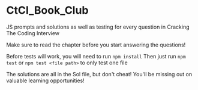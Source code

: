 # CtCI_Book_Club

JS prompts and solutions as well as testing for every question in Cracking The Coding Interview

Make sure to read the chapter before you start answering the questions!

Before tests will work, you will need to run `npm install`
Then just run `npm test` or `npm test <file path>` to only test one file

The solutions are all in the Sol file, but don't cheat! You'll be missing out on valuable learning opportunities!
